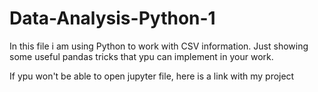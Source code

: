 # Data-Analysis-Python-1

In this file i am using Python to work with CSV information. Just showing some useful pandas tricks that ypu can implement in your work.

If ypu won't be able to open jupyter file, here is a link with my project
